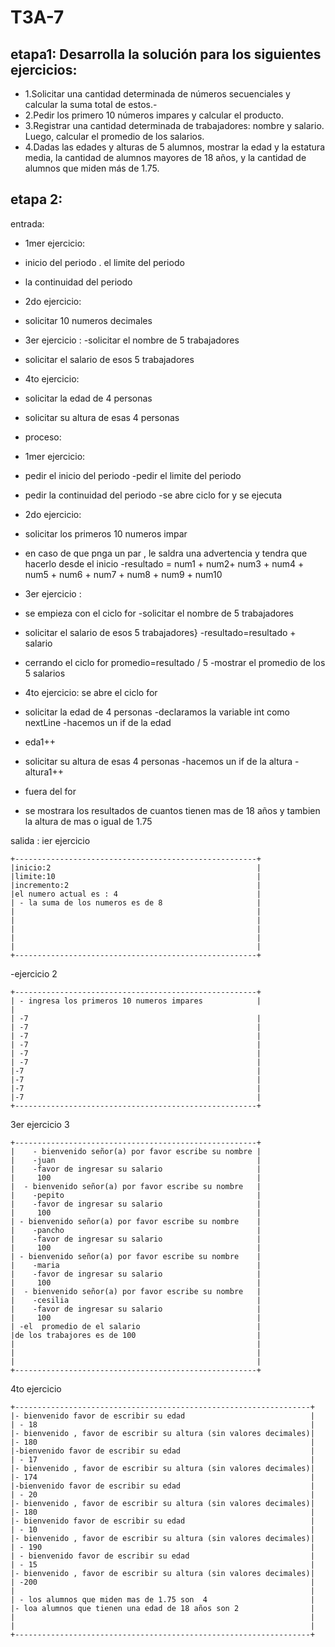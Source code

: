# T3A-7
## etapa1: Desarrolla la solución para los siguientes ejercicios:

- 1.Solicitar una cantidad determinada de números secuenciales y calcular la suma total de estos.-
- 2.Pedir los primero 10 números impares y calcular el producto.
 - 3.Registrar una cantidad determinada de trabajadores: nombre y salario. Luego, calcular el promedio de los salarios.
 - 4.Dadas las edades y alturas de 5 alumnos, mostrar la edad y la estatura media, la cantidad de alumnos mayores de 18 años, y la cantidad de alumnos que miden más de 1.75.
## etapa 2:
entrada:
 - 1mer ejercicio:
- inicio del periodo
. el limite del periodo
- la continuidad del periodo
- 2do ejercicio:
- solicitar 10 numeros decimales
- 3er ejercicio :
-solicitar el nombre de 5 trabajadores
- solicitar el salario de esos 5 trabajadores
- 4to ejercicio:
- solicitar la edad de 4 personas
- solicitar su altura de esas 4 personas

- proceso:
 - 1mer ejercicio:
 - pedir el inicio del periodo
 -pedir el limite del periodo
 - pedir la continuidad del periodo
 -se abre ciclo for y se ejecuta
- 2do ejercicio:
- solicitar los primeros 10 numeros impar
- en caso de que pnga un par , le saldra una advertencia y tendra que hacerlo desde el inicio
-resultado = num1 + num2+ num3 + num4 + num5 + num6 + num7 + num8 + num9 + num10
- 3er ejercicio :
- se empieza con el ciclo for 
-solicitar el nombre de 5 trabajadores
- solicitar el salario de esos 5 trabajadores}
-resultado=resultado + salario
- cerrando el ciclo for
promedio=resultado / 5
-mostrar el promedio de los 5 salarios
- 4to ejercicio:
se abre el ciclo for
- solicitar la edad de 4 personas
-declaramos la variable int como nextLine
-hacemos un if de la edad 
- eda1++

- solicitar su altura de esas 4 personas
-hacemos un if  de la altura 
-altura1++
- fuera del for
- se mostrara los resultados de cuantos tienen mas de 18 años y tambien la altura de mas o igual de 1.75


salida :
ier ejercicio
~~~
+------------------------------------------------------+
|inicio:2                                              |
|limite:10                                             |
|incremento:2                                          |
|el numero actual es : 4                               |
| - la suma de los numeros es de 8                     |                              
|                                                      |
|                                                      |
|                                                      |
|                                                      |
|                                                      |
+------------------------------------------------------+
~~~
-ejercicio 2
~~~
+------------------------------------------------------+
| - ingresa los primeros 10 numeros impares            |                                          |
| -7                                                   |
| -7                                                   |
| -7                                                   |
| -7                                                   |
| -7                                                   |
| -7                                                   |
|-7                                                    |
|-7                                                    |
|-7                                                    | 
|-7                                                    |
+------------------------------------------------------+
~~~
3er ejercicio 3
~~~
+------------------------------------------------------+
|    - bienvenido señor(a) por favor escribe su nombre |
|    -juan                                             |
|    -favor de ingresar su salario                     |                             
|     100                                              |
|  - bienvenido señor(a) por favor escribe su nombre   |
|    -pepito                                           | 
|    -favor de ingresar su salario                     |                              
|     100                                              |
| - bienvenido señor(a) por favor escribe su nombre    |
|    -pancho                                           |
|    -favor de ingresar su salario                     |                              
|     100                                              |
| - bienvenido señor(a) por favor escribe su nombre    |
|    -maria                                            |
|    -favor de ingresar su salario                     |                            
|     100                                              |
|  - bienvenido señor(a) por favor escribe su nombre   |
|    -cesilia                                          |
|    -favor de ingresar su salario                     |                              
|     100                                              |
| -el  promedio de el salario                          |
|de los trabajores es de 100                           |                          
|                                                      |
|                                                      |
|                                                      |
+------------------------------------------------------+
~~~
4to ejercicio
~~~
+------------------------------------------------------------------+
|- bienvenido favor de escribir su edad                            |                         
| - 18                                                             |
|- bienvenido , favor de escribir su altura (sin valores decimales)|                                                     
|- 180                                                             |
|-bienvenido favor de escribir su edad                             |                         
| - 17                                                             |
|- bienvenido , favor de escribir su altura (sin valores decimales)|                                                     
|- 174                                                             |
|-bienvenido favor de escribir su edad                             |                         
| - 20                                                             |
|- bienvenido , favor de escribir su altura (sin valores decimales)|                                                     
|- 180                                                             |
|- bienvenido favor de escribir su edad                            |
| - 10                                                             |
|- bienvenido , favor de escribir su altura (sin valores decimales)|                                                    
| - 190                                                            |
| - bienvenido favor de escribir su edad                           |                       
| - 15                                                             | 
|- bienvenido , favor de escribir su altura (sin valores decimales)|                                                    
| -200                                                             |
|                                                                  | 
| - los alumnos que miden mas de 1.75 son  4                       |
|- loa alumnos que tienen una edad de 18 años son 2                |
|                                                                  |
|                                                                  |
+------------------------------------------------------------------+
~~~
